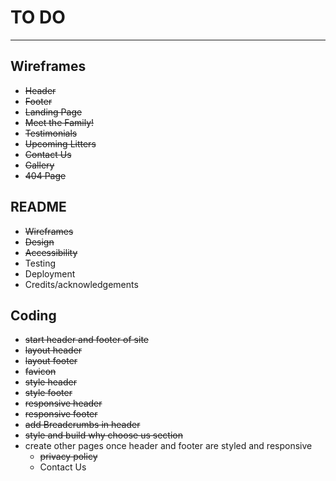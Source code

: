 # TO DO

---

## Wireframes

- ~~Header~~
- ~~Footer~~
- ~~Landing Page~~
- ~~Meet the Family!~~
- ~~Testimonials~~
- ~~Upcoming Litters~~
- ~~Contact Us~~
- ~~Gallery~~
- ~~404 Page~~

## README

- ~~Wireframes~~
- ~~Design~~
- ~~Accessibility~~
- Testing
- Deployment
- Credits/acknowledgements

## Coding

- ~~start header and footer of site~~
- ~~layout header~~
- ~~layout footer~~
- ~~favicon~~
- ~~style header~~
- ~~style footer~~
- ~~responsive header~~
- ~~responsive footer~~
- ~~add Breadcrumbs in header~~
- ~~style and build why choose us section~~
- create other pages once header and footer are styled and responsive
  - ~~privacy policy~~
  - Contact Us

